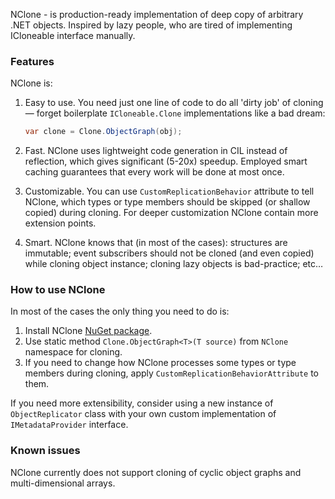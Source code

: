 NClone - is production-ready implementation of deep copy of arbitrary .NET objects. Inspired by lazy people, who are tired of implementing ICloneable interface manually.

### Features

NClone is:

1. Easy to use. You need just one line of code to do all 'dirty job' of cloning — forget boilerplate `ICloneable.Clone` implementations like a bad dream:
    ```csharp
    var clone = Clone.ObjectGraph(obj);
    ```

1. Fast. NClone uses lightweight code generation in CIL instead of reflection, which gives significant (5-20x) speedup. Employed smart caching guarantees that every work will be done at most once.

1. Customizable. You can use `CustomReplicationBehavior` attribute to tell NClone, which types or type members should be skipped (or shallow copied) during cloning. For deeper customization NClone contain more extension points.

1. Smart. NClone knows that (in most of the cases): structures are immutable; event subscribers should not be cloned (and even copied) while cloning object instance; cloning lazy objects is bad-practice; etc…

### How to use NClone

In most of the cases the only thing you need to do is:

1. Install NClone [NuGet package](https://www.nuget.org/packages/NClone/).
1. Use static method `Clone.ObjectGraph<T>(T source)` from `NClone` namespace for cloning.
1. If you need to change how NClone processes some types or type members during cloning, apply `CustomReplicationBehaviorAttribute` to them.


If you need more extensibility, consider using a new instance of `ObjectReplicator` class with your own custom implementation of `IMetadataProvider` interface.

### Known issues

NClone currently does not support cloning of cyclic object graphs and multi-dimensional arrays.
